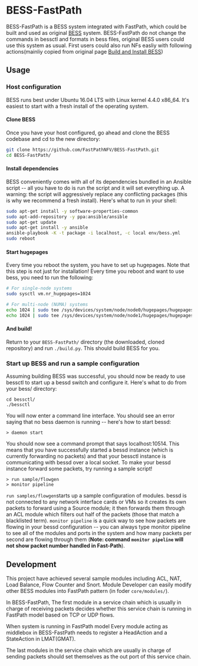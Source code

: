# BESS-FastPath
BESS-FastPath is a BESS system integrated with FastPath, which could be built and used as original [BESS](https://github.com/NetSys/bess) system. BESS-FastPath do not change the commands in bessctl and formats in bess files, original BESS users could use this system as usual.  First users could also run NFs easliy with following actions(mainliy copied from original page [Build and Install BESS](https://github.com/NetSys/bess/wiki/Build-and-Install-BESS))
## Usage
### Host configuration
BESS runs best under Ubuntu 16.04 LTS with Linux kernel 4.4.0 x86_64. It's easiest to start with a fresh install of the operating system.
#### Clone BESS
Once you have your host configured, go ahead and clone the BESS codebase and cd to the new directory:
```bash
git clone https://github.com/FastPathNFV/BESS-FastPath.git
cd BESS-FastPath/
```
#### Install dependencies
BESS conveniently comes with all of its dependencies bundled in an Ansible script -- all you have to do is run the script and it will set everything up. A warning: the script will aggressively replace any conflicting packages (this is why we recommend a fresh install). Here's what to run in your shell:
```bash
sudo apt-get install -y software-properties-common
sudo apt-add-repository -y ppa:ansible/ansible
sudo apt-get update
sudo apt-get install -y ansible
ansible-playbook -K -t package -i localhost, -c local env/bess.yml
sudo reboot
```
#### Start hugepages
Every time you reboot the system, you have to set up hugepages. Note that this step is not just for installation! Every time you reboot and want to use bess, you need to run the following:
```bash
# For single-node systems
sudo sysctl vm.nr_hugepages=1024

# For multi-node (NUMA) systems
echo 1024 | sudo tee /sys/devices/system/node/node0/hugepages/hugepages-2048kB/nr_hugepages
echo 1024 | sudo tee /sys/devices/system/node/node1/hugepages/hugepages-2048kB/nr_hugepages
```
#### And build!
Return to your ```BESS-FastPath/``` directory (the downloaded, cloned repository) and run ```./build.py```. This should build BESS for you.

### Start up BESS and run a sample configuration
Assuming building BESS was successful, you should now be ready to use bessctl to start up a bessd switch and configure it. Here's what to do from your bess/ directory:
```
cd bessctl/
./bessctl
```
You will now enter a command line interface. You should see an error saying that no bess daemon is running -- here's how to start bessd:
```text
> daemon start
```
You should now see a command prompt that says localhost:10514. This means that you have successfully started a bessd instance (which is currently forwarding no packets) and that your bessctl instance is communicating with bessd over a local socket. To make your bessd instance forward some packets, try running a sample script!
```text
> run sample/flowgen
> monitor pipeline
```
```run samples/flowgen```starts up a sample configuration of modules. bessd is not connected to any network interface cards or VMs so it creates its own packets to forward using a Source module; it then forwards them through an ACL module which filters out half of the packets (those that match a blacklisted term). ```monitor pipeline``` is a quick way to see how packets are flowing in your bessd configuration -- you can always type monitor pipeline to see all of the modules and ports in the system and how many packets per second are flowing through them (**Note: command ```monitor pipeline``` will not show packet number handled in Fast-Path**).

## Development
This project have achieved several sample modules including ACL, NAT,  Load Balance, Flow Counter and Snort. Module Developer can easily modify other BESS modules into FastPath pattern (in foder ```core/modules/```). 

In BESS-FastPath, The first module in a service chain which is usually in charge of receiving packets decides whether this service chain is running in FastPath model based on TCP or UDP flows.

When system is running in FastPath model Every module acting as middlebox in BESS-FastPath needs to  register a HeadAction and a StateAction in LMAT(GMAT).

The last modules in the service chain which are usually in charge of sending packets should set themselves as the out port of this service chain.

